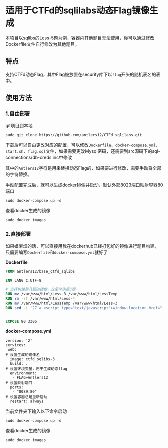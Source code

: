 # 适用于CTFd的sqlilabs动态Flag镜像生成

本项目以sqlibs的Less-5题为例，容器内其他题目无法使用，你可以通过修改Dockerfile文件自行修改为其他题目。



## 特点

支持CTFd动态Flag，其中Flag被放置在security库下以`flag`开头的随机表名的表中。



## 使用方法

### 1.自由部署

git项目到本地

```
sudo git clone https://github.com/antlers12/CTFd_sqlilabs.git
```

下载后可以自由更改对应的配置，可以修改`Dockerfile`、`docker-compose.yml`、`start.sh`、`flag.sql`文件，如果需要更改Mysql密码，还需要到src源码下的sql-connections/db-creds.inc中修改

其中的`Antlers12`字符是用来替换动态Flag的，如果要进行修改，需要手动将全部的字符替换。

手动配置完成后，就可以生成docker镜像并启动，默认外部8023端口映射容器80端口

```
sudo docker-compose up -d
```

查看docker生成的镜像

```
sudo docker images
```



### 2.直接部署

如果嫌麻烦的话，可以直接用我在dockerhub已经打包好的镜像进行题目构建，只需要编写`Dockerfile`和`docker-compose.yml`就好了

**Dockerfile**

```Dockerfile
FROM antlers12/base_ctfd_sqlibs

ENV LANG C.UTF-8

# 选择构建第几题的镜像，这里举例第3题
RUN mv /var/www/html/Less-3 /var/www/html/LessTemp
RUN rm -rf /var/www/html/Less-*
RUN mv /var/www/html/LessTemp /var/www/html/Less-3
RUN sed -i '27 a <script type="text/javascript">window.location.href="./Less-3";</script>' /var/www/html/index.html


EXPOSE 80 3306
```

**docker-compose.yml**

```
version: '2'
services:
 web:
# 设置生成的镜像名
  image: ctfd_sqlibs-3
  build: .
# 设置环境变量，用于生成动态flag
  environment:
   - FLAG=Antlers12
# 设置映射端口
  ports: 
   - "8089:80"
# 设置容器总是重新启动
  restart: always
```

当前文件夹下输入以下命令启动

```
sudo docker-compose up -d
```

查看docker生成的镜像

```
sudo docker images
```


